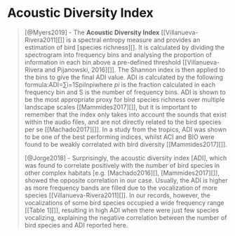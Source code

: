 # Acoustic Diversity Index

> [@Myers2019] - The **Acoustic Diversity Index** [[Villanueva-Rivera2011][]] is a spectral entropy measure and provides an estimation of bird [species richness][]. It is calculated by dividing the spectrogram into frequency bins and analysing the proportion of information in each bin above a pre-defined threshold [[Villanueva-Rivera and Pijanowski, 2016][]]. The Shannon index is then applied to the bins to give the final ADI value. ADI is calculated by the following formula:ADI=∑i=1Spilnpiwhere *pi* is the fraction calculated in each frequency bin and S is the number of frequency bins. ADI is shown to be the most appropriate proxy for bird species richness over multiple landscape scales [[Mammides2017][]], but it is important to remember that the index only takes into account the sounds that exist within the audio files, and are not directly related to the bird species per se [[Machado2017][]]. In a study from the tropics, ADI was shown to be one of the best performing indices, whilst ACI and BIO were found to be weakly correlated with bird diversity [[Mammides2017][]].
>
> [@Jorge2018] - Surprisingly, the acoustic diversity index [ADI], which was found to correlate positively with the number of bird species in other complex habitats [e.g. [Machado2016][], [Mammides2017][]], showed the opposite correlation in our case. Usually, the ADI is higher as more frequency bands are filled due to the vocalization of more species [[Villanueva-Rivera2011][]]. In our records, however, the vocalizations of some bird species occupied a wide frequency range [[Table 1][]], resulting in high ADI when there were just few species vocalizing, explaining the negative correlation between the number of bird species and ADI reported here.